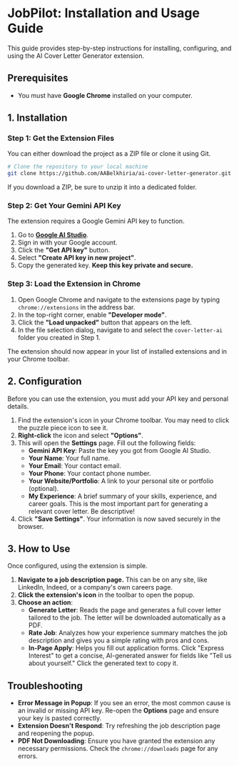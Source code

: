 # JobPilot: Installation and Usage Guide

This guide provides step-by-step instructions for installing, configuring, and using the AI Cover Letter Generator extension.

## Prerequisites
- You must have **Google Chrome** installed on your computer.

## 1. Installation

### Step 1: Get the Extension Files
You can either download the project as a ZIP file or clone it using Git.

```bash
# Clone the repository to your local machine
git clone https://github.com/AABelkhiria/ai-cover-letter-generator.git
```
If you download a ZIP, be sure to unzip it into a dedicated folder.

### Step 2: Get Your Gemini API Key
The extension requires a Google Gemini API key to function.

1. Go to **[Google AI Studio](https://aistudio.google.com)**.
2. Sign in with your Google account.
3. Click the **"Get API key"** button.
4. Select **"Create API key in new project"**.
5. Copy the generated key. **Keep this key private and secure.**

### Step 3: Load the Extension in Chrome
1. Open Google Chrome and navigate to the extensions page by typing `chrome://extensions` in the address bar.
2. In the top-right corner, enable **"Developer mode"**.
3. Click the **"Load unpacked"** button that appears on the left.
4. In the file selection dialog, navigate to and select the `cover-letter-ai` folder you created in Step 1.

The extension should now appear in your list of installed extensions and in your Chrome toolbar.

## 2. Configuration

Before you can use the extension, you must add your API key and personal details.

1. Find the extension's icon in your Chrome toolbar. You may need to click the puzzle piece icon to see it.
2. **Right-click** the icon and select **"Options"**.
3. This will open the **Settings** page. Fill out the following fields:
    - **Gemini API Key**: Paste the key you got from Google AI Studio.
    - **Your Name**: Your full name.
    - **Your Email**: Your contact email.
    - **Your Phone**: Your contact phone number.
    - **Your Website/Portfolio**: A link to your personal site or portfolio (optional).
    - **My Experience**: A brief summary of your skills, experience, and career goals. This is the most important part for generating a relevant cover letter. Be descriptive!
4. Click **"Save Settings"**. Your information is now saved securely in the browser.

## 3. How to Use

Once configured, using the extension is simple.

1. **Navigate to a job description page.** This can be on any site, like LinkedIn, Indeed, or a company's own careers page.
2. **Click the extension's icon** in the toolbar to open the popup.
3. **Choose an action**:
    - **Generate Letter**: Reads the page and generates a full cover letter tailored to the job. The letter will be downloaded automatically as a PDF.
    - **Rate Job**: Analyzes how your experience summary matches the job description and gives you a simple rating with pros and cons.
    - **In-Page Apply**: Helps you fill out application forms. Click "Express Interest" to get a concise, AI-generated answer for fields like "Tell us about yourself." Click the generated text to copy it.

## Troubleshooting

- **Error Message in Popup**: If you see an error, the most common cause is an invalid or missing API key. Re-open the **Options** page and ensure your key is pasted correctly.
- **Extension Doesn't Respond**: Try refreshing the job description page and reopening the popup.
- **PDF Not Downloading**: Ensure you have granted the extension any necessary permissions. Check the `chrome://downloads` page for any errors.

